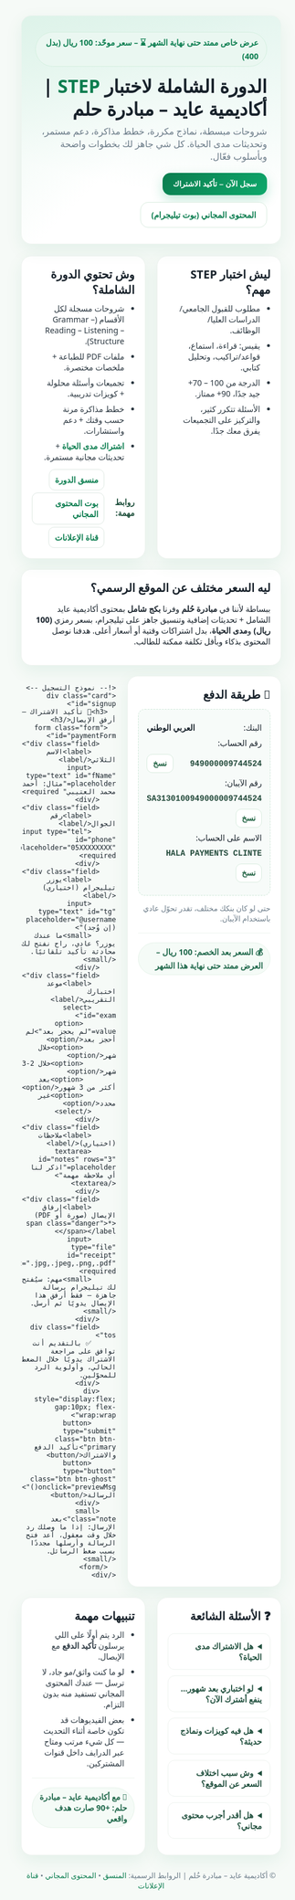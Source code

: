 <!DOCTYPE html>
<html lang="ar" dir="rtl">
<head>
<meta charset="utf-8" />
<meta name="viewport" content="width=device-width, initial-scale=1" />
<title>الدورة الشاملة لاختبار STEP | أكاديمية عايد – مبادرة حلم</title>
<meta name="description" content="الدورة الشاملة لاختبار STEP – شروحات، نماذج مكررة، خطط مذاكرة، دعم، وتحديثات مدى الحياة. عرض خاص ممتد حتى نهاية الشهر.">
<link rel="preconnect" href="https://fonts.googleapis.com">
<link href="https://fonts.googleapis.com/css2?family=Cairo:wght@400;600;700;800;900&display=swap" rel="stylesheet">
<style>
  :root{
    --green:#0b7d4f;      /* أخضر موحي باليوم الوطني */
    --green-2:#0ea86b;    /* تدرّج أخضر فاتح */
    --gold:#c9a441;       /* لمسة ذهبية */
    --ink:#17212a;        /* أسود مزرق أنيق */
    --bg:#f6faf7;         /* خلفية ناعمة */
    --card:#ffffff;
    --muted:#6b7b88;
    --danger:#d02b2b;
    --success:#0b7d4f;
    --shadow: 0 10px 30px rgba(11,125,79,.08);
    --radius:18px;
  }
  *{box-sizing:border-box}
  html,body{margin:0;padding:0;background:var(--bg);color:var(--ink);font-family:"Cairo",system-ui,-apple-system,Segoe UI,Roboto,"Helvetica Neue",Arial}
  a{color:var(--green);text-decoration:none}
  .wrap{max-width:1100px;margin:0 auto;padding:24px}
  .hero{
    background: radial-gradient(1200px 600px at 90% -10%, rgba(14,168,107,.12), transparent 60%),
                linear-gradient(135deg, #e9f7f0 0%, #fff 50%);
    border:1px solid #edf4ef; border-radius:var(--radius); box-shadow:var(--shadow);
    padding:28px 24px; position:relative; overflow:hidden;
  }
  .hero .badge{
    display:inline-flex; align-items:center; gap:10px;
    padding:8px 14px; background: #eaf7f1; color:var(--green);
    border:1px solid #d4efdf; border-radius:999px; font-weight:700; font-size:14px;
  }
  .hero h1{margin:14px 0 8px; font-size:32px; line-height:1.25; font-weight:900}
  .hero p{margin:0; color:var(--muted); font-size:16px}
  .hero .cta{
    margin-top:18px; display:flex; gap:12px; flex-wrap:wrap;
  }
  .btn{
    display:inline-flex; align-items:center; justify-content:center; gap:8px;
    padding:12px 18px; border-radius:14px; font-weight:800; cursor:pointer; border:none
  }
  .btn-primary{background:linear-gradient(135deg,var(--green),var(--green-2)); color:#fff; box-shadow:0 8px 20px rgba(14,168,107,.25)}
  .btn-ghost{background:#fff; color:var(--green); border:1px solid #d9ecdf}
  .grid{display:grid; grid-template-columns: 1fr 1fr; gap:20px; margin-top:22px}
  @media (max-width:900px){.grid{grid-template-columns: 1fr}}
  .card{
    background:var(--card); border:1px solid #eef3ef; border-radius:var(--radius);
    box-shadow:var(--shadow); padding:18px
  }
  .card h3{margin:0 0 10px; font-size:20px}
  .list{margin:0; padding:0 18px}
  .list li{margin:8px 0; color:#2b3740}
  .pill{display:inline-flex; align-items:center; gap:10px; padding:6px 12px; background:#f5fbf7; border:1px solid #e6f3ea; color:#20684b; border-radius:999px; font-weight:700; font-size:14px}
  .bank-box{
    border:1px dashed #cfe8d9; background:#f7fbf9; padding:14px; border-radius:12px; margin:12px 0
  }
  .bank-row{display:flex; align-items:center; justify-content:space-between; gap:10px; margin:8px 0; flex-wrap:wrap}
  .mono{font-family: ui-monospace, SFMono-Regular, Menlo, Monaco, Consolas, "Liberation Mono","Courier New", monospace; font-weight:700; color:#234a3b}
  .copy-btn{
    padding:8px 10px; border-radius:10px; border:1px solid #d9ecdf; background:#fff; color:#216343; cursor:pointer; font-weight:800
  }
  .faq details{border:1px solid #eef3ef; border-radius:12px; background:#fff; padding:12px 14px; margin:10px 0}
  .faq summary{cursor:pointer; font-weight:800; color:#204f3d}
  .note{font-size:13px; color:var(--muted)}
  .muted{color:var(--muted)}
  .danger{color:var(--danger); font-weight:800}
  .success{color:var(--success); font-weight:800}
  .sep{height:1px; background:#eef3ef; margin:16px 0}
  .foot{margin:26px 0 0; text-align:center; color:var(--muted); font-size:13px}

  /* نموذج التسجيل */
  .form{
    display:grid; gap:12px;
  }
  .field label{font-weight:800; font-size:14px; color:#27433a}
  .field input[type="text"],
  .field input[type="tel"],
  .field input[type="file"],
  .field textarea,
  .field select{
    width:100%; padding:12px 12px; border-radius:12px; border:1px solid #dfe9e3; background:#fff; font-size:15px
  }
  .field small{display:block; color:var(--muted); margin-top:6px}
  .tos{font-size:13px; color:#315a48}
  .toast{
    position:fixed; bottom:18px; left:50%; transform:translateX(-50%);
    background:#0b7d4f; color:#fff; padding:12px 16px; border-radius:12px; box-shadow:0 8px 24px rgba(11,125,79,.35);
    display:none; z-index:9999; font-weight:800
  }
  .kicker{display:flex; align-items:center; gap:10px; font-weight:800; color:#1d4e3a; margin-top:4px}
  .mark{background: #eaf7f1; color:#184f3a; border-radius:8px; padding:2px 8px; font-weight:800}
  .free-links a{display:inline-flex; align-items:center; gap:8px; padding:8px 10px; border:1px solid #dfe9e3; border-radius:10px; background:#fff; margin:4px 8px 0 0}
</style>
</head>
<body>
<div class="wrap">

  <!-- هيدر / هيرو -->
  <section class="hero">
    <div class="badge">عرض خاص ممتد حتى نهاية الشهر ⌛ – سعر موحّد: 100 ريال (بدل 400)</div>
    <h1>الدورة الشاملة لاختبار <span style="color:var(--green)">STEP</span> | أكاديمية عايد – مبادرة حلم</h1>
    <p>شروحات مبسطة، نماذج مكررة، خطط مذاكرة، دعم مستمر، وتحديثات مدى الحياة. كل شي جاهز لك بخطوات واضحة وبأسلوب فعّال.</p>
    <div class="cta">
      <button class="btn btn-primary" onclick="document.getElementById('signup').scrollIntoView({behavior:'smooth'})">سجل الآن – تأكيد الاشتراك</button>
      <a class="btn btn-ghost" href="https://t.me/ayedacadmeybot" target="_blank" rel="noopener">المحتوى المجاني (بوت تيليجرام)</a>
    </div>
  </section>

  <!-- تعريف + لماذا STEP -->
  <div class="grid" style="margin-top:20px">
    <div class="card">
      <h3>ليش اختبار STEP مهم؟</h3>
      <ul class="list">
        <li>مطلوب للقبول الجامعي/الدراسات العليا/ الوظائف.</li>
        <li>يقيس: قراءة، استماع، قواعد/تراكيب، وتحليل كتابي.</li>
        <li>الدرجة من 100 – 70+ جيد جدًا، 90+ ممتاز.</li>
        <li>الأسئلة تتكرر كثير، والتركيز على التجميعات يفرق معك جدًا.</li>
      </ul>
    </div>
    <div class="card">
      <h3>وش تحتوي الدورة الشاملة؟</h3>
      <ul class="list">
        <li>شروحات مسجلة لكل الأقسام (Grammar – Reading – Listening – Structure).</li>
        <li>ملفات PDF للطباعة + ملخصات مختصرة.</li>
        <li>تجميعات وأسئلة محلولة + كويزات تدريبية.</li>
        <li>خطط مذاكرة مرنة حسب وقتك + دعم واستشارات.</li>
        <li><span class="success">اشتراك مدى الحياة</span> + تحديثات مجانية مستمرة.</li>
      </ul>
      <div class="kicker">روابط مهمة: 
        <span class="free-links">
          <a href="https://t.me/Hilm_STEP1" target="_blank" rel="noopener">منسق الدورة</a>
          <a href="https://t.me/ayedacadmeybot" target="_blank" rel="noopener">بوت المحتوى المجاني</a>
          <a href="https://t.me/stepp2024" target="_blank" rel="noopener">قناة الإعلانات</a>
        </span>
      </div>
    </div>
  </div>

  <!-- سبب اختلاف السعر -->
  <div class="card" style="margin-top:18px">
    <h3>ليه السعر مختلف عن الموقع الرسمي؟</h3>
    <p>ببساطة لأننا في <b>مبادرة حُلم</b> وفرنا <b>بكج شامل</b> بمحتوى أكاديمية عايد الشامل + تحديثات إضافية وتنسيق جاهز على تيليجرام، بسعر رمزي <b>(100 ريال)</b> و<b>مدى الحياة</b>، بدل اشتراكات وقتية أو أسعار أعلى. هدفنا نوصل المحتوى بذكاء وبأقل تكلفة ممكنة للطالب.</p>
  </div>

  <!-- بيانات التحويل + نسخ -->
  <div class="grid" style="margin-top:18px">
    <div class="card">
      <h3>📌 طريقة الدفع</h3>
      <div class="bank-box">
        <div class="bank-row"><span>البنك:</span> <b>العربي الوطني</b></div>
        <div class="bank-row"><span>رقم الحساب:</span> <span class="mono" id="acc">949000009744524</span> <button class="copy-btn" onclick="copyText('acc')">نسخ</button></div>
        <div class="bank-row"><span>رقم الآيبان:</span> <span class="mono" id="iban">SA3130100949000009744524</span> <button class="copy-btn" onclick="copyText('iban')">نسخ</button></div>
        <div class="bank-row"><span>الاسم على الحساب:</span> <span class="mono" id="name">HALA PAYMENTS CLINTE</span> <button class="copy-btn" onclick="copyText('name')">نسخ</button></div>
      </div>
      <p class="note">حتى لو كان بنكك مختلف، تقدر تحوّل عادي باستخدام الآيبان.</p>
      <div class="sep"></div>
      <div class="pill">💰 السعر بعد الخصم: 100 ريال – العرض ممتد حتى نهاية هذا الشهر</div>
    </div>

    <!-- نموذج التسجيل -->
    <div class="card" id="signup">
      <h3>📝 تأكيد الاشتراك – أرفق الإيصال</h3>
      <form class="form" id="paymentForm">
        <div class="field">
          <label>الاسم الثلاثي</label>
          <input type="text" id="fName" placeholder="مثال: أحمد محمد العتيبي" required>
        </div>
        <div class="field">
          <label>رقم الجوال</label>
          <input type="tel" id="phone" placeholder="05XXXXXXXX" required>
        </div>
        <div class="field">
          <label>يوزر تيليجرام (اختياري)</label>
          <input type="text" id="tg" placeholder="@username (إن وُجد)">
          <small>ما عندك يوزر؟ عادي، راح نفتح لك محادثة تأكيد تلقائيًا.</small>
        </div>
        <div class="field">
          <label>موعد اختبارك التقريبي</label>
          <select id="exam">
            <option value="لم يحجز بعد">لم أحجز بعد</option>
            <option>خلال شهر</option>
            <option>خلال 2-3 شهر</option>
            <option>بعد أكثر من 3 شهور</option>
            <option>غير محدد</option>
          </select>
        </div>
        <div class="field">
          <label>ملاحظات (اختياري)</label>
          <textarea id="notes" rows="3" placeholder="اذكر لنا أي ملاحظة مهمة"></textarea>
        </div>
        <div class="field">
          <label>إرفاق الإيصال (صورة أو PDF) <span class="danger">*</span></label>
          <input type="file" id="receipt" accept=".jpg,.jpeg,.png,.pdf" required>
          <small>مهم: سيُفتح لك تيليجرام برسالة جاهزة — فقط أرفق هذا الإيصال يدويًا ثم أرسل.</small>
        </div>
        <div class="field tos">
          ✅ بالتقديم أنت توافق على مراجعة الاشتراك يدويًا خلال الضغط الحالي، وأولوية الرد للمحوّلين.
        </div>
        <div style="display:flex; gap:10px; flex-wrap:wrap">
          <button type="submit" class="btn btn-primary">تأكيد الدفع والاشتراك</button>
          <button type="button" class="btn btn-ghost" onclick="previewMsg()">معاينة الرسالة</button>
        </div>
        <small class="note">بعد الإرسال: إذا ما وصلك رد خلال وقت معقول، أعد فتح الرسالة وأرسلها مجددًا بسبب ضغط الرسائل.</small>
      </form>
    </div>
  </div>

  <!-- أسئلة شائعة + تنبيهات -->
  <div class="grid" style="margin-top:18px">
    <div class="card faq">
      <h3>❓ الأسئلة الشائعة</h3>
      <details>
        <summary>هل الاشتراك مدى الحياة؟</summary>
        <p>نعم ✅ تدفع مرة واحدة فقط، وكل التحديثات الجاية توصلك مجانًا مدى الحياة.</p>
      </details>
      <details>
        <summary>لو اختباري بعد شهور… ينفع أشترك الآن؟</summary>
        <p>أكيد ✅ اشترك وخذ راحتك بالمذاكرة. معك التحديثات كلها أول بأول.</p>
      </details>
      <details>
        <summary>هل فيه كويزات ونماذج حديثة؟</summary>
        <p>نعم، كويزات تدريبية + تجميعات مكررة ومحلولة + ملفات مختصرة لكل الأقسام.</p>
      </details>
      <details>
        <summary>وش سبب اختلاف السعر عن الموقع؟</summary>
        <p>نسخة مبادرة حُلم باقة خاصة مرتبة على تيليجرام وبسعر رمزي (100 ريال) ومدى الحياة.</p>
      </details>
      <details>
        <summary>هل أقدر أجرب محتوى مجاني؟</summary>
        <p>طبعًا: <a href="https://t.me/ayedacadmeybot" target="_blank" rel="noopener">بوت المحتوى المجاني</a>.</p>
      </details>
    </div>
    <div class="card">
      <h3>تنبيهات مهمة</h3>
      <ul class="list">
        <li>الرد يتم أولًا على اللي يرسلون <b>تأكيد الدفع</b> مع الإيصال.</li>
        <li>لو ما كنت واثق/مو جاد، لا ترسل — عندك المحتوى المجاني تستفيد منه بدون التزام.</li>
        <li>بعض الفيديوهات قد تكون خاصة أثناء التحديث — كل شيء مرتب ومتاح عبر الدرايف داخل قنوات المشتركين.</li>
      </ul>
      <div class="sep"></div>
      <div class="pill">🎯 مع أكاديمية عايد – مبادرة حلم: +90 صارت هدف واقعي</div>
    </div>
  </div>

  <div class="foot">
    © أكاديمية عايد – مبادرة حُلم | الروابط الرسمية:
    <a href="https://t.me/Hilm_STEP1" target="_blank" rel="noopener">المنسق</a> •
    <a href="https://t.me/ayedacadmeybot" target="_blank" rel="noopener">المحتوى المجاني</a> •
    <a href="https://t.me/stepp2024" target="_blank" rel="noopener">قناة الإعلانات</a>
  </div>
</div>

<div class="toast" id="toast">تم نسخ الرسالة الجاهزة… افتح تيليجرام وأرفق الإيصال ثم أرسل ✅</div>

<script>
  // نسخ نص
  function copyText(id){
    const el = document.getElementById(id);
    if(!el) return;
    navigator.clipboard.writeText(el.textContent.trim()).then(()=>showToast("تم النسخ ✅"));
  }
  function showToast(msg){
    const t = document.getElementById('toast');
    t.textContent = msg;
    t.style.display = 'block';
    setTimeout(()=>{ t.style.display = 'none'; }, 2800);
  }

  // توليد الرسالة الجاهزة
  function buildMessage(){
    const name = document.getElementById('fName').value.trim();
    const phone = document.getElementById('phone').value.trim();
    const tg = document.getElementById('tg').value.trim() || '—';
    const exam = document.getElementById('exam').value;
    const notes = document.getElementById('notes').value.trim() || '—';

    const msg =
`تأكيد الدفع – اشتراك STEP ✅

• الاسم: ${name}
• الجوال: ${phone}
• تيليجرام: ${tg}
• موعد الاختبار التقريبي: ${exam}
• ملاحظات: ${notes}

بيانات التحويل التي استخدمتها:
- البنك: العربي الوطني
- رقم الحساب: 949000009744524
- الآيبان: SA3130100949000009744524
- الاسم على الحساب: HALA PAYMENTS CLINTE

📎 مرفق إيصال التحويل (صورة/‏PDF).
أرجو تأكيد اشتراكي وإرسال روابط الدخول للدورة الشاملة. وشكرًا لكم.`;

    return msg;
  }

  // معاينة
  function previewMsg(){
    const txt = buildMessage();
    alert(txt);
  }

  // إرسال (نسخ + فتح تيليجرام)
  const form = document.getElementById('paymentForm');
  form.addEventListener('submit', (e)=>{
    e.preventDefault();
    const receipt = document.getElementById('receipt');
    if(!receipt.files || !receipt.files.length){
      showToast("أرفق الإيصال أولاً ❗");
      return;
    }
    const msg = buildMessage();
    navigator.clipboard.writeText(msg).then(()=>{
      showToast("تم نسخ الرسالة الجاهزة…");
      // فتح محادثة المنسق برسالة مُعبأة
      const encoded = encodeURIComponent(msg);
      const url = "https://t.me/Hilm_STEP1?text=" + encoded;
      window.open(url, "_blank", "noopener");
      // تذكير بإرفاق الإيصال
      setTimeout(()=>showToast("افتح تيليجرام وأرفق الإيصال ثم أرسل ✅"), 800);
    });
  });
</script>
</body>
</html>
